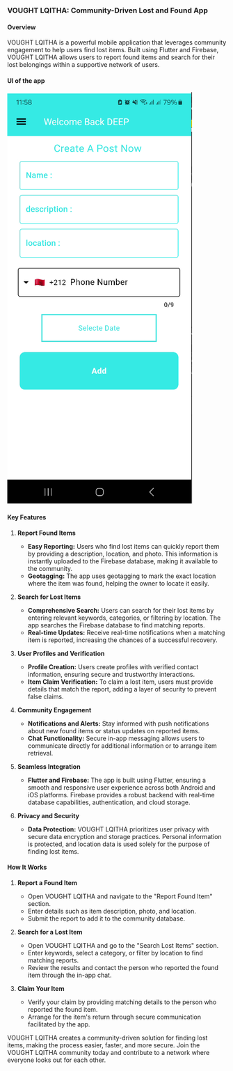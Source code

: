 ### VOUGHT LQITHA: Community-Driven Lost and Found App

#### Overview
VOUGHT LQITHA is a powerful mobile application that leverages community engagement to help users find lost items. Built using Flutter and Firebase, VOUGHT LQITHA allows users to report found items and search for their lost belongings within a supportive network of users.
#### UI of the app
![alt text](pfa/screens/add_item.PNG)
#### Key Features

1. **Report Found Items**
   - **Easy Reporting:** Users who find lost items can quickly report them by providing a description, location, and photo. This information is instantly uploaded to the Firebase database, making it available to the community.
   - **Geotagging:** The app uses geotagging to mark the exact location where the item was found, helping the owner to locate it easily.

2. **Search for Lost Items**
   - **Comprehensive Search:** Users can search for their lost items by entering relevant keywords, categories, or filtering by location. The app searches the Firebase database to find matching reports.
   - **Real-time Updates:** Receive real-time notifications when a matching item is reported, increasing the chances of a successful recovery.

3. **User Profiles and Verification**
   - **Profile Creation:** Users create profiles with verified contact information, ensuring secure and trustworthy interactions.
   - **Item Claim Verification:** To claim a lost item, users must provide details that match the report, adding a layer of security to prevent false claims.

4. **Community Engagement**
   - **Notifications and Alerts:** Stay informed with push notifications about new found items or status updates on reported items.
   - **Chat Functionality:** Secure in-app messaging allows users to communicate directly for additional information or to arrange item retrieval.

5. **Seamless Integration**
   - **Flutter and Firebase:** The app is built using Flutter, ensuring a smooth and responsive user experience across both Android and iOS platforms. Firebase provides a robust backend with real-time database capabilities, authentication, and cloud storage.

6. **Privacy and Security**
   - **Data Protection:** VOUGHT LQITHA prioritizes user privacy with secure data encryption and storage practices. Personal information is protected, and location data is used solely for the purpose of finding lost items.

#### How It Works

1. **Report a Found Item**
   - Open VOUGHT LQITHA and navigate to the "Report Found Item" section.
   - Enter details such as item description, photo, and location.
   - Submit the report to add it to the community database.

2. **Search for a Lost Item**
   - Open VOUGHT LQITHA and go to the "Search Lost Items" section.
   - Enter keywords, select a category, or filter by location to find matching reports.
   - Review the results and contact the person who reported the found item through the in-app chat.

3. **Claim Your Item**
   - Verify your claim by providing matching details to the person who reported the found item.
   - Arrange for the item's return through secure communication facilitated by the app.

VOUGHT LQITHA creates a community-driven solution for finding lost items, making the process easier, faster, and more secure. Join the VOUGHT LQITHA community today and contribute to a network where everyone looks out for each other.
